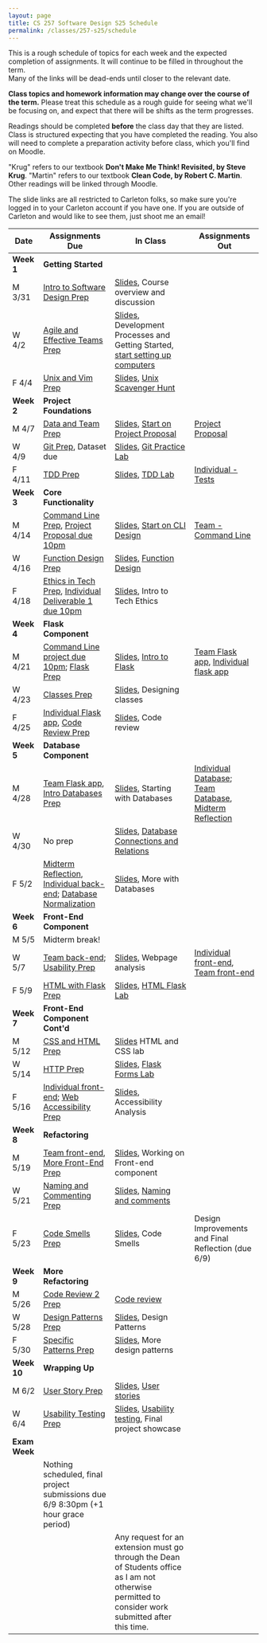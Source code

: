 ```yaml
---
layout: page
title: CS 257 Software Design S25 Schedule
permalink: /classes/257-s25/schedule
---
```


This is a rough schedule of topics for each week and the expected completion of assignments.
It will continue to be filled in throughout the term.  
Many of the links will be dead-ends until closer to the relevant date.

**Class topics and homework information may change over the course of the term.** Please treat this schedule as a rough guide for seeing what we'll be focusing on, and expect that there will be shifts as the term progresses.

Readings should be completed **before** the class day that they are listed. Class is structured expecting that you have completed the reading. You also will need to complete a preparation activity before class, which you'll find on Moodle.

"Krug" refers to our textbook **Don't Make Me Think! Revisited, by Steve Krug**.
"Martin" refers to our textbook **Clean Code, by Robert C. Martin**.
Other readings will be linked through Moodle.

The slide links are all restricted to Carleton folks, so make sure you're logged in to your Carleton account if you have one. If you are outside of Carleton and would like to see them, just shoot me an email!

| Date	| Assignments Due	| In Class |	Assignments Out |
| ------- | --------------- | ------------- | -------------- |
| **Week 1** | **Getting Started** |  | |
| M 3/31 | [Intro to Software Design Prep](intro-prep) | [Slides](https://docs.google.com/presentation/d/1WnPY3SFwvPkgFUhUWt5_yYeiLyoN_4-BSbDSUv4mNZ0/edit?usp=sharing), Course overview and discussion|  |
| W 4/2 | [Agile and Effective Teams Prep](agile-prep) | [Slides](https://docs.google.com/presentation/d/1YZo8-zWXact2-LJYutwCY5qA1w8643E17TTaG-6gjdY/edit?usp=sharing),<br> Development Processes and Getting Started, [start setting up computers](getting-started) |  |
| F 4/4 | [Unix and Vim Prep](unix-prep) | [Slides](https://docs.google.com/presentation/d/1fKEwC6sWXF5k5m1qVVtHMG2OoYyJpuGtoQmWvaW6goY/edit?usp=drive_link), [Unix Scavenger Hunt](unix-scavenger-hunt) | |
| **Week 2** | **Project Foundations** | | |
| M 4/7 | [Data and Team Prep](data-prep) |[Slides](https://docs.google.com/presentation/d/1fKEwC6sWXF5k5m1qVVtHMG2OoYyJpuGtoQmWvaW6goY/edit?usp=sharing), [Start on Project Proposal](lab-proposal) | [Project Proposal](project-proposal)  | 
| W 4/9 | [Git Prep](git-prep), Dataset due | [Slides](https://docs.google.com/presentation/d/11FOH8S5oi6lDcU9LW_lSYhOqd8k8UQD83fUCPcwsXxE/edit?usp=sharing), [Git Practice Lab](lab-git) | |
| F 4/11 | [TDD Prep](tdd-prep) | [Slides](https://docs.google.com/presentation/d/15NvFCa9MTJhoj0wQ4EHBn4_rPMKyQx5cH7XyX8qfH_0/edit?usp=sharing), [TDD Lab](tdd-lab)  |[Individual - Tests](project-1-ind) |
| **Week 3** | **Core Functionality** | | |
| M 4/14 |[Command Line Prep](cl-prep),    [Project Proposal due 10pm](project-proposal) | [Slides](https://docs.google.com/presentation/d/1JQQRwkaVAuDf7s-O0jg-I9EXZvEWkDh2shnNciliDKc/edit?usp=sharing), [Start on CLI Design](command-line-design) | [Team - Command Line](project-command-line)  |
| W 4/16 | [Function Design Prep](function-prep) | [Slides](https://docs.google.com/presentation/d/1B6AarW7Rxt5TNfaYHdRIWPHw7mwW7nZfBvwt8k_fD1g/edit?usp=sharing), [Function Design](labfunctions.pdf) | |
| F 4/18 | [Ethics in Tech Prep](ethics-prep), [Individual Deliverable 1 due 10pm](project-1-ind) | [Slides](https://docs.google.com/presentation/d/1j6S1cAIV4xTPk9ahTNXzXG3dcHpNnw-PG_gD0Hwf_-s/edit?usp=sharing), Intro to Tech Ethics | |
| **Week 4** | **Flask Component** | | |
| M 4/21 | [Command Line project due 10pm](project-command-line); [Flask Prep](flask-prep)| [Slides](https://docs.google.com/presentation/d/1d-OCON0Hts7RwoBznL5TLp8covV02Av4EhsF9dRzVho/edit?usp=sharing), [Intro to Flask](flask-intro) | [Team Flask app](project-2-flask), [Individual flask app](project-2-ind) |
| W 4/23 | [Classes Prep](classes-prep) | [Slides](https://docs.google.com/presentation/d/18i21nuvvKw7Ol5hzfGTYwmFMMq7dUylt2S33AKUevuo/edit?usp=sharing), Designing classes | |
| F 4/25 | [Individual Flask app](project-2-ind), [Code Review Prep](code-review-prep) | [Slides](https://docs.google.com/presentation/d/13tOSQE_wzQZOjPVFRxc5or_YTKDC0ukpZfZ7bI27MGk/edit?usp=sharing), Code review | |
| **Week 5** | **Database Component** | | |
| M 4/28 | [Team Flask app](project-2-flask), [Intro Databases Prep](intro-database-prep) | [Slides](), Starting with Databases | [Individual Database](project-4-ind); [Team Database](project-4-backend), [Midterm Reflection](reflection-mid)|
| W 4/30 |  No prep |[Slides](), [Database Connections and Relations](psycopg2)  | |
| F 5/2 | [Midterm Reflection](reflection-mid), [Individual back-end](project-3-ind); [Database Normalization](normalization-prep) | [Slides](), More with Databases |  |
| **Week 6** | **Front-End Component** | | |
| M 5/5 | Midterm break! | | |
| W 5/7 |[Team back-end](project-4-backend);  [Usability Prep](web-usability-prep) | [Slides](), Webpage analysis | [Individual front-end](project-3-ind), [Team front-end](project-3-front-end)|
| F 5/9 | [HTML with Flask Prep](html-prep) | [Slides](), [HTML Flask Lab](flask-html) | |
| **Week 7** | **Front-End Component Cont'd** | | |
| M 5/12 | [CSS and HTML Prep](css-html-prep) | [Slides]() HTML and CSS lab | |
| W 5/14 | [HTTP Prep](http-prep) | [Slides](), [Flask Forms Lab](flask-form) | |
| F 5/16 |[Individual front-end](project-3-ind); [Web Accessibility Prep](accessibility-prep) | [Slides](), Accessibility Analysis | |
| **Week 8** | **Refactoring** | | |
| M 5/19 | [Team front-end](project-3-front-end), [More Front-End Prep](more-front-prep) | [Slides](), Working on Front-end component | |
| W 5/21 | [Naming and Commenting Prep](naming-prep) | [Slides](), [Naming and comments](https://docs.google.com/document/d/17oI-pCdvU2ICfR14rQbEbVLrZdhzQvPp4CSt_qmtXNs/edit?usp=sharing) | |
| F 5/23 | [Code Smells Prep](code-smells-prep) | [Slides](), Code Smells | Design Improvements and Final Reflection (due 6/9)|
| **Week 9** | **More Refactoring** | | |
| M 5/26 | [Code Review 2 Prep](review-2-prep) | [Code review](https://docs.google.com/document/d/14XSNJiFra4qo2RKNFcvgE5eRlLiUNyHS-X55gtiRHjk/edit?usp=sharing) | |
| W 5/28 | [Design Patterns Prep](patterns-prep) | [Slides](), Design Patterns | |
| F 5/30 | [Specific Patterns Prep](more-patterns-prep) | [Slides](), More design patterns | |
| **Week 10** | **Wrapping Up** | | |
| M 6/2 | [User Story Prep](user-stories-prep) | [Slides](), [User stories](https://docs.google.com/document/d/10skIpunG7DqVl95JcwhzcgapS85rneG9tflb7XZBRTo/edit?usp=sharing) | |
| W 6/4 | [Usability Testing Prep](usability-prep) | [Slides](), [Usability testing](https://docs.google.com/document/d/167KzdJLn9OehrfxzPmUA9xB4zunkNrkrBJB40GsDlBk/edit?usp=drive_link), Final project showcase | |
| **Exam Week** | | |
| |Nothing scheduled, final project submissions due 6/9 8:30pm (+1 hour grace period) | | |
| | | Any request for an extension must go through the Dean of Students office as I am not otherwise permitted to consider work submitted after this time. | |

